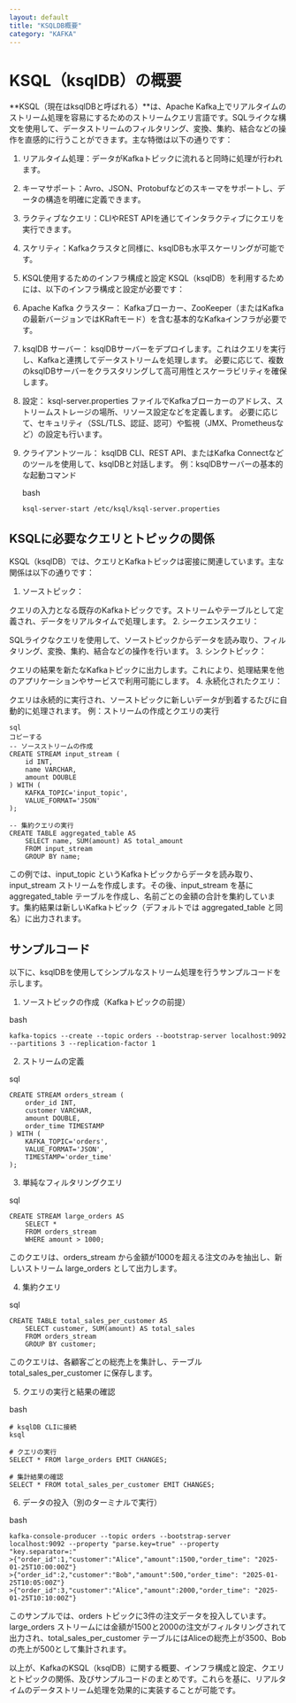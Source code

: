 ```yaml
---
layout: default
title: "KSQLDB概要"
category: "KAFKA"
---
```


# KSQL（ksqlDB）の概要
**KSQL（現在はksqlDBと呼ばれる）**は、Apache Kafka上でリアルタイムのストリーム処理を容易にするためのストリームクエリ言語です。SQLライクな構文を使用して、データストリームのフィルタリング、変換、集約、結合などの操作を直感的に行うことができます。主な特徴は以下の通りです：

1. リアルタイム処理：データがKafkaトピックに流れると同時に処理が行われます。
1. キーマサポート：Avro、JSON、Protobufなどのスキーマをサポートし、データの構造を明確に定義できます。
1. ラクティブなクエリ：CLIやREST APIを通じてインタラクティブにクエリを実行できます。
1. スケリティ：Kafkaクラスタと同様に、ksqlDBも水平スケーリングが可能です。
1. KSQL使用するためのインフラ構成と設定
KSQL（ksqlDB）を利用するためには、以下のインフラ構成と設定が必要です：

1. Apache Kafka クラスター：
    Kafkaブローカー、ZooKeeper（またはKafkaの最新バージョンではKRaftモード）を含む基本的なKafkaインフラが必要です。
2. ksqlDB サーバー：
    ksqlDBサーバーをデプロイします。これはクエリを実行し、Kafkaと連携してデータストリームを処理します。
   必要に応じて、複数のksqlDBサーバーをクラスタリングして高可用性とスケーラビリティを確保します。
3. 設定：
    ksql-server.properties ファイルでKafkaブローカーのアドレス、ストリームストレージの場所、リソース設定などを定義します。
    必要に応じて、セキュリティ（SSL/TLS、認証、認可）や監視（JMX、Prometheusなど）の設定も行います。
4. クライアントツール：
    ksqlDB CLI、REST API、またはKafka Connectなどのツールを使用して、ksqlDBと対話します。
    例：ksqlDBサーバーの基本的な起動コマンド

    bash
    ``` 
    ksql-server-start /etc/ksql/ksql-server.properties
    ``` 
## KSQLに必要なクエリとトピックの関係
KSQL（ksqlDB）では、クエリとKafkaトピックは密接に関連しています。主な関係は以下の通りです：

1. ソーストピック：

クエリの入力となる既存のKafkaトピックです。ストリームやテーブルとして定義され、データをリアルタイムで処理します。
2. シークエンスクエリ：

SQLライクなクエリを使用して、ソーストピックからデータを読み取り、フィルタリング、変換、集約、結合などの操作を行います。
3. シンクトピック：

クエリの結果を新たなKafkaトピックに出力します。これにより、処理結果を他のアプリケーションやサービスで利用可能にします。
4. 永続化されたクエリ：

クエリは永続的に実行され、ソーストピックに新しいデータが到着するたびに自動的に処理されます。
例：ストリームの作成とクエリの実行
```
sql
コピーする
-- ソースストリームの作成
CREATE STREAM input_stream (
    id INT,
    name VARCHAR,
    amount DOUBLE
) WITH (
    KAFKA_TOPIC='input_topic',
    VALUE_FORMAT='JSON'
);

-- 集約クエリの実行
CREATE TABLE aggregated_table AS
    SELECT name, SUM(amount) AS total_amount
    FROM input_stream
    GROUP BY name;
```
この例では、input_topic というKafkaトピックからデータを読み取り、input_stream ストリームを作成します。その後、input_stream を基に aggregated_table テーブルを作成し、名前ごとの金額の合計を集約しています。集約結果は新しいKafkaトピック（デフォルトでは aggregated_table と同名）に出力されます。

## サンプルコード
以下に、ksqlDBを使用してシンプルなストリーム処理を行うサンプルコードを示します。

1. ソーストピックの作成（Kafkaトピックの前提）

bash
```
kafka-topics --create --topic orders --bootstrap-server localhost:9092 --partitions 3 --replication-factor 1
```
2. ストリームの定義

sql
```
CREATE STREAM orders_stream (
    order_id INT,
    customer VARCHAR,
    amount DOUBLE,
    order_time TIMESTAMP
) WITH (
    KAFKA_TOPIC='orders',
    VALUE_FORMAT='JSON',
    TIMESTAMP='order_time'
);
```
3. 単純なフィルタリングクエリ

sql
```
CREATE STREAM large_orders AS
    SELECT *
    FROM orders_stream
    WHERE amount > 1000;
```
このクエリは、orders_stream から金額が1000を超える注文のみを抽出し、新しいストリーム large_orders として出力します。

4. 集約クエリ

sql
```
CREATE TABLE total_sales_per_customer AS
    SELECT customer, SUM(amount) AS total_sales
    FROM orders_stream
    GROUP BY customer;
```
このクエリは、各顧客ごとの総売上を集計し、テーブル total_sales_per_customer に保存します。

5. クエリの実行と結果の確認

bash
```
# ksqlDB CLIに接続
ksql

# クエリの実行
SELECT * FROM large_orders EMIT CHANGES;

# 集計結果の確認
SELECT * FROM total_sales_per_customer EMIT CHANGES;
```
6. データの投入（別のターミナルで実行）

bash
```
kafka-console-producer --topic orders --bootstrap-server localhost:9092 --property "parse.key=true" --property "key.separator=:"
>{"order_id":1,"customer":"Alice","amount":1500,"order_time": "2025-01-25T10:00:00Z"}
>{"order_id":2,"customer":"Bob","amount":500,"order_time": "2025-01-25T10:05:00Z"}
>{"order_id":3,"customer":"Alice","amount":2000,"order_time": "2025-01-25T10:10:00Z"}
```
このサンプルでは、orders トピックに3件の注文データを投入しています。large_orders ストリームには金額が1500と2000の注文がフィルタリングされて出力され、total_sales_per_customer テーブルにはAliceの総売上が3500、Bobの売上が500として集計されます。

以上が、KafkaのKSQL（ksqlDB）に関する概要、インフラ構成と設定、クエリとトピックの関係、及びサンプルコードのまとめです。これらを基に、リアルタイムのデータストリーム処理を効果的に実装することが可能です。